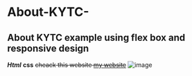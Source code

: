 # About-KYTC-
## About KYTC example using flex box and responsive design
***Html*** 
**css**
~~cheack this website [my website](https://google.ps/)~~
![image](https://user-images.githubusercontent.com/79865147/109698921-96ca0700-7b98-11eb-9517-8b85b4f0725f.png)
